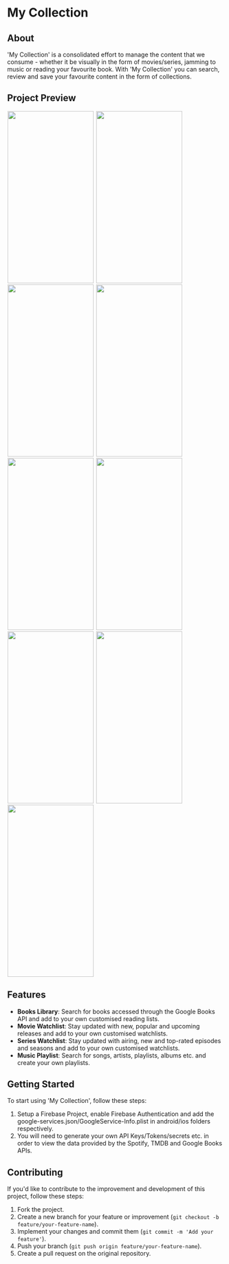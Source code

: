 # My Collection


## About
'My Collection' is a consolidated effort to manage the content that we consume - whether it be visually in the form of movies/series, jamming to music or reading your favourite book. With 'My Collection' you can search, review and save your favourite content in the form of collections.

## Project Preview
<p>
  <img src="https://github.com/anuvab-b/my_collection/assets/29280254/a78bd753-04e9-421c-8dc4-2c8b7ab8ac5d" height= 400 width= 200 hspace="1"/>
  <img src="https://github.com/anuvab-b/my_collection/assets/29280254/d094d0af-f793-4f4f-a3a3-1e7802b23986" height= 400 width= 200 hspace="1"/>
  <img src="https://github.com/anuvab-b/my_collection/assets/29280254/a2ffb081-c5f2-4598-a165-5dcf65811da3" height= 400 width= 200 hspace="1"/>
  <img src="https://github.com/anuvab-b/my_collection/assets/29280254/9a460b8c-3af8-4728-9c72-8d0856eb6200" height= 400 width= 200 hspace="1"/>
  <img src="https://github.com/anuvab-b/my_collection/assets/29280254/2a80da38-9b59-4d21-a0a1-78284e76e5e4" height= 400 width= 200 hspace="1"/>
  <img src="https://github.com/anuvab-b/my_collection/assets/29280254/6503eca9-93a1-47a1-8351-6201e3732a28" height= 400 width= 200 hspace="1"/>
  <img src="https://github.com/anuvab-b/my_collection/assets/29280254/0504f149-70a3-428a-aca7-d8b0434edf84" height= 400 width= 200 hspace="1"/>
  <img src="https://github.com/anuvab-b/my_collection/assets/29280254/6fabe910-e9aa-4b19-868d-fca871c2b622" height= 400 width= 200 hspace="1"/>
  <img src="https://github.com/anuvab-b/my_collection/assets/29280254/4f3e8894-f541-4226-96de-efb705e27d81" height= 400 width= 200 hspace="1"/>
</p>

## Features
- **Books Library**: Search for books accessed through the Google Books API and add to your own customised reading lists.
- **Movie Watchlist**: Stay updated with new, popular and upcoming releases and add to your own customised watchlists.
- **Series Watchlist**: Stay updated with airing, new and top-rated episodes and seasons and add to your own customised watchlists.
- **Music Playlist**: Search for songs, artists, playlists, albums etc. and create your own playlists.

## Getting Started
To start using 'My Collection', follow these steps:
1. Setup a Firebase Project, enable Firebase Authentication and add the google-services.json/GoogleService-Info.plist in android/ios folders respectively.
2. You will need to generate your own API Keys/Tokens/secrets etc. in order to view the data provided by the Spotify, TMDB and Google Books APIs.

## Contributing
If you'd like to contribute to the improvement and development of this project, follow these steps:
1. Fork the project.
2. Create a new branch for your feature or improvement (`git checkout -b feature/your-feature-name`).
3. Implement your changes and commit them (`git commit -m 'Add your feature'`).
4. Push your branch (`git push origin feature/your-feature-name`).
5. Create a pull request on the original repository.
